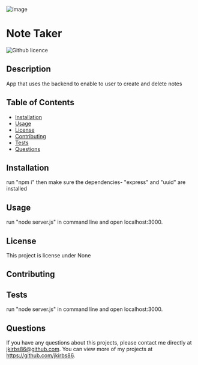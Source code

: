 
![image](https://user-images.githubusercontent.com/51921860/201820436-e07b7c2b-2fd3-4a41-a168-a65187e63f0b.png)



# Note Taker
  ![Github licence](http://img.shields.io/badge/license-None-blue.svg)
  
  ## Description 
  App that uses the backend to enable to user to create and delete notes
  ## Table of Contents
  * [Installation](#installation)
  * [Usage](#usage)
  * [License](#license)
  * [Contributing](#contributing)
  * [Tests](#tests)
  * [Questions](#questions)
  
  ## Installation 
  run "npm i" then make sure the dependencies- "express" and "uuid" are installed
  ## Usage 
  run "node server.js" in command line and open localhost:3000.
  ## License 
  This project is license under None
  ## Contributing 
  
  ## Tests
  run "node server.js" in command line and open localhost:3000.
  ## Questions
  If you have any questions about this projects, please contact me directly at jkirbs86@github.com. You can view more of my projects at https://github.com/jkirbs86.
